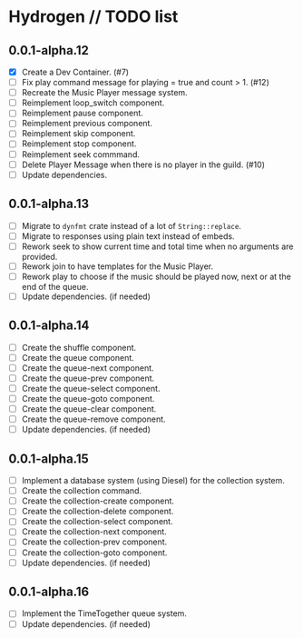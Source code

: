 # Hydrogen // TODO list

## 0.0.1-alpha.12

- [x] Create a Dev Container. (#7)
- [ ] Fix play command message for playing = true and count > 1. (#12)
- [ ] Recreate the Music Player message system.
- [ ] Reimplement loop_switch component.
- [ ] Reimplement pause component.
- [ ] Reimplement previous component.
- [ ] Reimplement skip component.
- [ ] Reimplement stop component.
- [ ] Reimplement seek commmand.
- [ ] Delete Player Message when there is no player in the guild. (#10)
- [ ] Update dependencies.

## 0.0.1-alpha.13

- [ ] Migrate to `dynfmt` crate instead of a lot of `String::replace`.
- [ ] Migrate to responses using plain text instead of embeds.
- [ ] Rework seek to show current time and total time when no arguments are provided.
- [ ] Rework join to have templates for the Music Player.
- [ ] Rework play to choose if the music should be played now, next or at the end of the queue.
- [ ] Update dependencies. (if needed)

## 0.0.1-alpha.14

- [ ] Create the shuffle component.
- [ ] Create the queue component.
- [ ] Create the queue-next component.
- [ ] Create the queue-prev component.
- [ ] Create the queue-select component.
- [ ] Create the queue-goto component.
- [ ] Create the queue-clear component.
- [ ] Create the queue-remove component.
- [ ] Update dependencies. (if needed)

## 0.0.1-alpha.15

- [ ] Implement a database system (using Diesel) for the collection system.
- [ ] Create the collection command.
- [ ] Create the collection-create component.
- [ ] Create the collection-delete component.
- [ ] Create the collection-select component.
- [ ] Create the collection-next component.
- [ ] Create the collection-prev component.
- [ ] Create the collection-goto component.
- [ ] Update dependencies. (if needed)

## 0.0.1-alpha.16

- [ ] Implement the TimeTogether queue system.
- [ ] Update dependencies. (if needed)